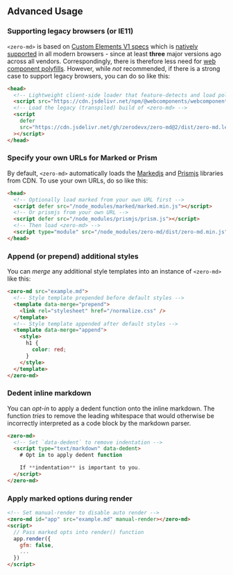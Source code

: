 ## Advanced Usage

### Supporting legacy browsers (or IE11)

`<zero-md>` is based on [Custom Elements V1 specs](https://www.w3.org/TR/custom-elements/) which is
[natively](https://caniuse.com/custom-elementsv1) [supported](https://caniuse.com/shadowdomv1) in
all modern browsers - since at least **three** major versions ago across all vendors.
Correspondingly, there is therefore less need for
[web component polyfills](https://github.com/webcomponents/polyfills/tree/master/packages/webcomponentsjs).
However, while _not_ recommended, if there is a strong case to support legacy browsers, you can do
so like this:

```html
<head>
  <!-- Lightweight client-side loader that feature-detects and load polyfills only when necessary -->
  <script src="https://cdn.jsdelivr.net/npm/@webcomponents/webcomponentsjs@2/webcomponents-loader.min.js"></script>
  <!-- Load the legacy (transpiled) build of <zero-md> -->
  <script
    defer
    src="https://cdn.jsdelivr.net/gh/zerodevx/zero-md@2/dist/zero-md.legacy.min.js"
  ></script>
</head>
```

### Specify your own URLs for Marked or Prism

By default, `<zero-md>` automatically loads the
[Markedjs](https://cdn.jsdelivr.net/gh/markedjs/marked@1/marked.min.js) and
[Prismjs](https://cdn.jsdelivr.net/gh/PrismJS/prism@1/prism.min.js) libraries from CDN. To use your
own URLs, do so like this:

```html
<head>
  <!-- Optionally load marked from your own URL first -->
  <script defer src="/node_modules/marked/marked.min.js"></script>
  <!-- Or prismjs from your own URL -->
  <script defer src="/node_modules/prismjs/prism.js"></script>
  <!-- Then load <zero-md> -->
  <script type="module" src="/node_modules/zero-md/dist/zero-md.min.js"></script>
</head>
```

### Append (or prepend) additional styles

You can _merge_ any additional style templates into an instance of `<zero-md>` like this:

```html
<zero-md src="example.md">
  <!-- Style template prepended before default styles -->
  <template data-merge="prepend">
    <link rel="stylesheet" href="/normalize.css" />
  </template>
  <!-- Style template appended after default styles -->
  <template data-merge="append">
    <style>
      h1 {
        color: red;
      }
    </style>
  </template>
</zero-md>
```

### Dedent inline markdown

You can _opt-in_ to apply a dedent function onto the inline markdown. The function _tries_ to remove
the leading whitespace that would otherwise be incorrectly interpreted as a code block by the
markdown parser.

```html
<zero-md>
  <!-- Set `data-dedent` to remove indentation -->
  <script type="text/markdown" data-dedent>
    # Opt in to apply dedent function

    If **indentation** is important to you.
  </script>
</zero-md>
```

### Apply marked options during render

```html
<!-- Set manual-render to disable auto render -->
<zero-md id="app" src="example.md" manual-render></zero-md>
<script>
  // Pass marked opts into render() function
  app.render({
    gfm: false,
    ...
  })
</script>
```
